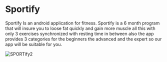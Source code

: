 # Sportify
Sportify Is an android application for fitness.
Sportify is a 6 month program that will insure you to loose fat quickly and gain more muscle all this with only 3 exercises synchronized with resting time in between also the app provides 3 categories for the beginners the advanced and the expert so our app will be suitable for you.

![SPORTify2](https://user-images.githubusercontent.com/44651085/90841421-8b2d9600-e354-11ea-9a09-c4ab8dc1cafd.png)

